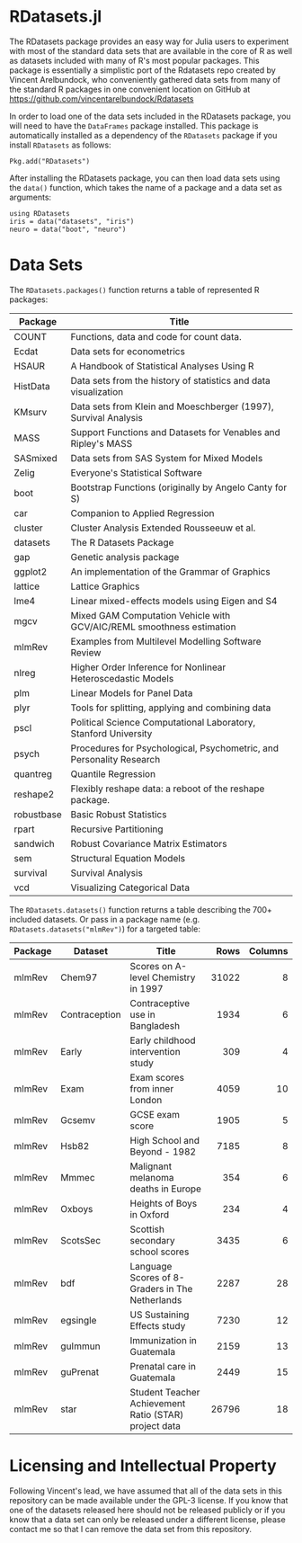 # RDatasets.jl

The RDatasets package provides an easy way for Julia users to experiment with most of the standard data sets that are available in the core of R as well as datasets included with many of R's most popular packages. This package is essentially a simplistic port of the Rdatasets repo created by Vincent Arelbundock, who conveniently gathered data sets from many of the standard R packages in one convenient location on GitHub at https://github.com/vincentarelbundock/Rdatasets

In order to load one of the data sets included in the RDatasets package, you will need to have the `DataFrames` package installed. This package is automatically installed as a dependency of the `RDatasets` package if you install `RDatasets` as follows:

    Pkg.add("RDatasets")

After installing the RDatasets package, you can then load data sets using the `data()` function, which takes the name of a package and a data set as arguments:

    using RDatasets
    iris = data("datasets", "iris")
    neuro = data("boot", "neuro")

# Data Sets

The `RDatasets.packages()` function returns a table of represented R packages:

Package|Title
---|---
COUNT|Functions, data and code for count data.
Ecdat|Data sets for econometrics
HSAUR|A Handbook of Statistical Analyses Using R
HistData|Data sets from the history of statistics and data visualization
KMsurv|Data sets from Klein and Moeschberger (1997), Survival Analysis
MASS|Support Functions and Datasets for Venables and Ripley's MASS
SASmixed|Data sets from SAS System for Mixed Models
Zelig|Everyone's Statistical Software
boot|Bootstrap Functions (originally by Angelo Canty for S)
car|Companion to Applied Regression
cluster|Cluster Analysis Extended Rousseeuw et al.
datasets|The R Datasets Package
gap|Genetic analysis package
ggplot2|An implementation of the Grammar of Graphics
lattice|Lattice Graphics
lme4|Linear mixed-effects models using Eigen and S4
mgcv|Mixed GAM Computation Vehicle with GCV/AIC/REML smoothness estimation
mlmRev|Examples from Multilevel Modelling Software Review
nlreg|Higher Order Inference for Nonlinear Heteroscedastic Models
plm|Linear Models for Panel Data
plyr|Tools for splitting, applying and combining data
pscl|Political Science Computational Laboratory, Stanford University
psych|Procedures for Psychological, Psychometric, and Personality Research
quantreg|Quantile Regression
reshape2|Flexibly reshape data: a reboot of the reshape package.
robustbase|Basic Robust Statistics
rpart|Recursive Partitioning
sandwich|Robust Covariance Matrix Estimators
sem|Structural Equation Models
survival|Survival Analysis
vcd|Visualizing Categorical Data

The `RDatasets.datasets()` function returns a table describing the 700+ included datasets. Or pass in a package name (e.g. `RDatasets.datasets("mlmRev")`) for a targeted table:

Package|Dataset|Title|Rows|Columns
---|---|---|---:|---:
mlmRev|Chem97|Scores on A-level Chemistry in 1997|31022|8
mlmRev|Contraception|Contraceptive use in Bangladesh|1934|6
mlmRev|Early|Early childhood intervention study|309|4
mlmRev|Exam|Exam scores from inner London|4059|10
mlmRev|Gcsemv|GCSE exam score|1905|5
mlmRev|Hsb82|High School and Beyond - 1982|7185|8
mlmRev|Mmmec|Malignant melanoma deaths in Europe|354|6
mlmRev|Oxboys|Heights of Boys in Oxford|234|4
mlmRev|ScotsSec|Scottish secondary school scores|3435|6
mlmRev|bdf|Language Scores of 8-Graders in The Netherlands|2287|28
mlmRev|egsingle|US Sustaining Effects study|7230|12
mlmRev|guImmun|Immunization in Guatemala|2159|13
mlmRev|guPrenat|Prenatal care in Guatemala|2449|15
mlmRev|star|Student Teacher Achievement Ratio (STAR) project data|26796|18

# Licensing and Intellectual Property

Following Vincent's lead, we have assumed that all of the data sets in this repository can be made available under the GPL-3 license. If you know that one of the datasets released here should not be released publicly or if you know that a data set can only be released under a different license, please contact me so that I can remove the data set from this repository.
